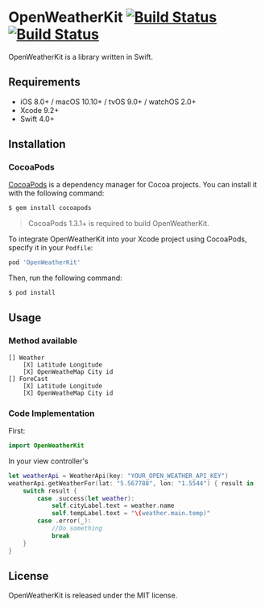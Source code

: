 # OpenWeatherKit [![Build Status](https://www.bitrise.io/app/c0f61c2208d69ebf/status.svg?token=_M8JG4myn3kxurAo6KyrQQ&branch=master)](https://www.bitrise.io/app/c0f61c2208d69ebf) [![Build Status](https://travis-ci.org/bourvill/OpenWeatherKit.svg?branch=master)](https://travis-ci.org/bourvill/OpenWeatherKit)

OpenWeatherKit is a library written in Swift.

## Requirements

- iOS 8.0+ / macOS 10.10+ / tvOS 9.0+ / watchOS 2.0+
- Xcode 9.2+
- Swift 4.0+

## Installation

### CocoaPods

[CocoaPods](http://cocoapods.org) is a dependency manager for Cocoa projects. You can install it with the following command:

```bash
$ gem install cocoapods
```

> CocoaPods 1.3.1+ is required to build OpenWeatherKit.

To integrate OpenWeatherKit into your Xcode project using CocoaPods, specify it in your `Podfile`:

```ruby
pod 'OpenWeatherKit'
```

Then, run the following command:

```bash
$ pod install
```


## Usage
### Method available
	[] Weather
		[X] Latitude Longitude
		[X] OpenWeatheMap City id
	[] ForeCast
		[X] Latitude Longitude
		[X] OpenWeatheMap City id


### Code Implementation
First:
```swift
import OpenWeatherKit
```

In your view controller's
```swift
let weatherApi = WeatherApi(key: "YOUR_OPEN_WEATHER_API_KEY")
weatherApi.getWeatherFor(lat: "5.567788", lon: "1.5544") { result in
	switch result {
        case .success(let weather):
            self.cityLabel.text = weather.name
            self.tempLabel.text = "\(weather.main.temp)"
        case .error(_):
            //Do something
            break
    }
}
```

## License

OpenWeatherKit is released under the MIT license.
